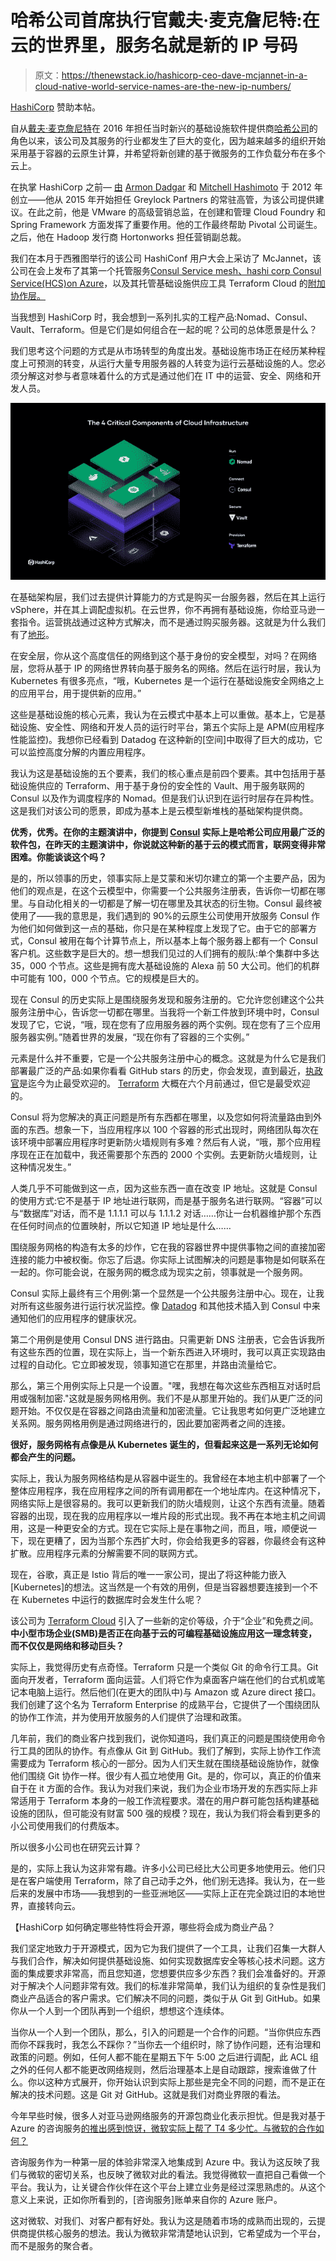 # 哈希公司首席执行官戴夫·麦克詹尼特:在云的世界里，服务名就是新的 IP 号码

> 原文：<https://thenewstack.io/hashicorp-ceo-dave-mcjannet-in-a-cloud-native-world-service-names-are-the-new-ip-numbers/>

[HashiCorp](https://www.hashicorp.com/?TheNewStack) 赞助本帖。

自从[戴夫·麦克詹尼特](https://twitter.com/davidmcj?lang=en)在 2016 年担任当时新兴的基础设施软件提供商[哈希公司](https://thenewstack.io/mitchell-hashimotos-move-from-cto-garners-r-e-s-p-e-c-t/)的角色以来，该公司及其服务的行业都发生了巨大的变化，因为越来越多的组织开始采用基于容器的云原生计算，并希望将新创建的基于微服务的工作负载分布在多个云上。

在执掌 HashiCorp 之前— [由](https://www.hashicorp.com/resources/what-is-the-hashicorp-origin-story) [Armon Dadgar](https://www.linkedin.com/in/armon-dadgar/) 和 [Mitchell Hashimoto](https://www.linkedin.com/in/mitchellh/) 于 2012 年创立——他从 2015 年开始担任 Greylock Partners 的常驻高管，为该公司提供建议。在此之前，他是 VMware 的高级营销总监，在创建和管理 Cloud Foundry 和 Spring Framework 方面发挥了重要作用。他的工作最终帮助 Pivotal 公司诞生。之后，他在 Hadoop 发行商 Hortonworks 担任营销副总裁。

我们在本月于西雅图举行的该公司 HashiConf 用户大会上采访了 McJannet，该公司在会上发布了其第一个托管服务[Consul Service mesh、](https://thenewstack.io/hashicorp-consul-service-on-azure-the-first-fully-managed-service-mesh/)[hashi corp Consul Service(HCS)on Azure](https://www.hashicorp.com/products/consul/service-on-azure/)，以及其托管基础设施供应工具 Terraform Cloud 的[附加协作层。](https://thenewstack.io/context-new-versions-of-hashicorps-terraform-cloud-for-teams-and-for-governance/)

当我想到 HashiCorp 时，我会想到一系列扎实的工程产品:Nomad、Consul、Vault、Terraform。但是它们是如何组合在一起的呢？公司的总体愿景是什么？

我们思考这个问题的方式是从市场转型的角度出发。基础设施市场正在经历某种程度上可预测的转变，从运行大量专用服务器的人转变为运行云基础设施的人。您必须分解这对参与者意味着什么的方式是通过他们在 IT 中的运营、安全、网络和开发人员。

![](img/62594ccf815db692b402632735649759.png)

在基础架构层，我们过去提供计算能力的方式是购买一台服务器，然后在其上运行 vSphere，并在其上调配虚拟机。在云世界，你不再拥有基础设施，你给亚马逊一套指令。运营挑战通过这种方式解决，而不是通过购买服务器。这就是为什么我们有了[地形](https://www.terraform.io/)。

在安全层，你从这个高度信任的网络到这个基于身份的安全模型，对吗？在网络层，您将从基于 IP 的网络世界转向基于服务名的网络。然后在运行时层，我认为 Kubernetes 有很多亮点，“哦，Kubernetes 是一个运行在基础设施安全网络之上的应用平台，用于提供新的应用。”

这些是基础设施的核心元素，我认为在云模式中基本上可以重做。基本上，它是基础设施、安全性、网络和开发人员的运行时平台，第五个实际上是 APM(应用程序性能监控)。我想你已经看到 Datadog 在这种新的[空间]中取得了巨大的成功，它可以监控高度分解的内置应用程序。

我认为这是基础设施的五个要素，我们的核心重点是前四个要素。其中包括用于基础设施供应的 Terraform、用于基于身份的安全性的 Vault、用于服务联网的 Consul 以及作为调度程序的 Nomad。但是我们认识到在运行时层存在异构性。这是我们对该公司的愿景，即成为基本上是云模型新堆栈的基础架构提供商。

**优秀，优秀。在你的主题演讲中，你提到 [Consul](https://www.consul.io/) 实际上是哈希公司应用最广泛的软件包，在昨天的主题演讲中，你说就这种新的基于云的模式而言，联网变得非常困难。你能谈谈这个吗？**

是的，所以领事的历史，领事实际上是艾蒙和米切尔建立的第一个主要产品，因为他们的观点是，在这个云模型中，你需要一个公共服务注册表，告诉你一切都在哪里。与自动化相关的一切都是了解一切在哪里及其状态的衍生物。Consul 最终被使用了——我的意思是，我们遇到的 90%的云原生公司使用开放服务 Consul 作为他们如何做到这一点的基础，你只是在某种程度上发现了它。由于它的部署方式，Consul 被用在每个计算节点上，所以基本上每个服务器上都有一个 Consul 客户机。这些数字是巨大的。想一想我们见过的人们拥有的舰队:单个集群中多达 35，000 个节点。这些是拥有庞大基础设施的 Alexa 前 50 大公司。他们的机群中可能有 100，000 个节点。它的规模是巨大的。

现在 Consul 的历史实际上是围绕服务发现和服务注册的。它允许您创建这个公共服务注册中心，告诉您一切都在哪里。当我将一个新工件放到环境中时，Consul 发现了它，它说，“哦，现在您有了应用服务器的两个实例。现在您有了三个应用服务器实例。”随着世界的发展，“现在你有了容器的三个实例。”

元素是什么并不重要，它是一个公共服务注册中心的概念。这就是为什么它是我们部署最广泛的产品:如果你看看 GitHub stars 的历史，你会发现，直到最近，[执政官](https://github.com/hashicorp/consul)是迄今为止最受欢迎的。 [Terraform](https://github.com/hashicorp/Terraform) 大概在六个月前通过，但它是最受欢迎的。

Consul 将为您解决的真正问题是所有东西都在哪里，以及您如何将流量路由到外面的东西。想象一下，当应用程序以 100 个容器的形式出现时，网络团队每次在该环境中部署应用程序时更新防火墙规则有多难？然后有人说，“哦，那个应用程序现在正在加载中，我还需要那个东西的 2000 个实例。去更新防火墙规则，让这种情况发生。”

人类几乎不可能做到这一点，因为这些东西一直在改变 IP 地址。这就是 Consul 的使用方式:它不是基于 IP 地址进行联网，而是基于服务名进行联网。“容器”可以与“数据库”对话，而不是 1.1.1.1 可以与 1.1.1.2 对话……你让一台机器维护那个东西在任何时间点的位置映射，所以它知道 IP 地址是什么……

围绕服务网格的构造有太多的炒作，它在我的容器世界中提供事物之间的直接加密连接的能力中被权衡。你忘了后退。你实际上试图解决的问题是事物是如何联系在一起的。你可能会说，在服务网的概念成为现实之前，领事就是一个服务网。

Consul 实际上最终有三个用例:第一个显然是一个公共服务注册中心。现在，让我对所有这些服务进行运行状况监控。像 [Datadog](https://www.datadoghq.com/) 和其他技术插入到 Consul 中来通知他们的应用程序的健康状况。

第二个用例是使用 Consul DNS 进行路由。只需更新 DNS 注册表，它会告诉我所有这些东西的位置，现在实际上，当一个新东西进入环境时，我可以真正实现路由过程的自动化。它立即被发现，领事知道它在那里，并路由流量给它。

那么，第三个用例实际上只是一个设置。"嘿，我想在每次这些东西相互对话时启用或强制加密."这就是服务网格用例。我们不是从那里开始的。我们从更广泛的问题开始。不仅仅是在容器之间路由流量和加密流量。它让我思考如何更广泛地建立关系网。服务网格用例是通过网络进行的，因此要加密两者之间的连接。

**很好，服务网格有点像是从 Kubernetes 诞生的，但看起来这是一系列无论如何都会产生的问题。**

实际上，我认为服务网格结构是从容器中诞生的。我曾经在本地主机中部署了一个整体应用程序，我在应用程序之间的所有调用都在一个地址库内。在这种情况下，网络实际上是很容易的。我可以更新我们的防火墙规则，让这个东西有流量。随着容器的出现，现在我的应用程序以一堆片段的形式出现。我不再在本地主机之间调用，这是一种更安全的方式。现在它实际上是在事物之间，而且，哦，顺便说一下，现在更糟了，因为当那个东西扩大时，你会给我更多的容器，你最终会有这种扩散。应用程序元素的分解需要不同的联网方式。

现在，谷歌，真正是 Istio 背后的唯一一家公司，提出了将这种能力嵌入[Kubernetes]的想法。这当然是一个有效的用例，但是当容器想要连接到一个不在 Kubernetes 中运行的数据库时会发生什么呢？

该公司为 [Terraform Cloud](https://www.hashicorp.com/resources/what-is-terraform-cloud) 引入了一些新的定价等级，介于“企业”和免费之间。 **中小型市场企业(SMB)是否正在向基于云的可编程基础设施应用这一理念转变，而不仅仅是网络和移动巨头？**

实际上，我觉得历史有点奇怪。Terraform 只是一个类似 Git 的命令行工具。Git 面向开发者，Terraform 面向运营。人们将它作为桌面客户端在他们的台式机或笔记本电脑上运行。然后他们(在更大的团队中)与 Amazon 或 Azure direct 接口。我们创建了这个名为 Terraform Enterprise 的成熟平台，它提供了一个围绕团队的协作工作流，并为使用开放服务的人们提供了治理和政策。

几年前，我们的商业客户找到我们，说你知道吗，我们真正的问题是围绕使用命令行工具的团队的协作。有点像从 Git 到 GitHub。我们了解到，实际上协作工作流需要成为 Terraform 核心的一部分。因为人们天生就在围绕基础设施协作，就像他们围绕 Git 协作一样。很少有人孤立地使用 Git。是的，你可以，真正的价值来自于在 it 方面的合作。我认为对我们来说，我们为企业市场开发的东西实际上非常适用于 Terraform 本身的一般工作流程要求。潜在的用户群可能包括构建基础设施的团队，但可能没有财富 500 强的规模？现在，我认为我们将会看到更多的小公司使用我们的付费版本。

所以很多小公司也在研究云计算？

是的，实际上我认为这非常有趣。许多小公司已经比大公司更多地使用云。他们只是在客户端使用 Terraform，除了自己动手之外，他们别无选择。我认为，在一些后来的发展中市场——我想到的一些亚洲地区——实际上正在完全跳过旧的本地世界，直接转向云。

【HashiCorp 如何确定哪些特性将会开源，哪些将会成为商业产品？

我们坚定地致力于开源模式，因为它为我们提供了一个工具，让我们召集一大群人与我们合作，解决如何提供基础设施、如何实现数据库安全等核心技术问题。这方面的集成要求非常高，而且您知道，您想要供应多少东西？我们会准备好的。开源对于解决个人问题非常有效。我们的标准非常简单，我们认为组织的复杂性是我们商业产品适合的客户需求。它们解决不同的问题，类似于从 Git 到 GitHub。如果你从一个人到一个团队再到一个组织，想想这个连续体。

当你从一个人到一个团队，那么，引入的问题是一个合作的问题。“当你供应东西而你不踩我时，我怎么不踩你？”当你去一个组织时，除了协作问题，还有治理和政策的问题。例如，任何人都不能在星期五下午 5:00 之后进行调配，此 ACL 组之外的任何人都不能更改网络规则，然后治理基本上是自动跟踪，搜索谁做了什么。你以这种方式展开，你开始认识到实际上那些是完全不同的问题，而不是正在解决的技术问题。这是 Git 对 GitHub。这就是我们对商业界限的看法。

今年早些时候，很多人对亚马逊网络服务的开源包商业化表示担忧。但是我对基于 Azure 的咨询服务[的推出感到惊讶，微软实际上帮了 T4 多少忙。与微软的合作如何？](/hashicorp-consul-service-on-azure-the-first-fully-managed-service-mesh/)

咨询服务作为一种第一层的体验非常深入地集成到 Azure 中。我认为这反映了我们与微软的密切关系，也反映了微软对此的看法。我觉得微软一直把自己看做一个平台。我认为，让关键合作伙伴在这个平台上建立业务是经过深思熟虑的。从这个意义上来说，正如你所看到的，[咨询服务]账单来自你的 Azure 账户。

这对微软、对我们、对客户都有好处。我认为这是随着市场的成熟而出现的，云提供商提供核心服务的想法。我认为微软非常清楚地认识到，它希望成为一个平台，而不是服务的聚合者。

<svg xmlns:xlink="http://www.w3.org/1999/xlink" viewBox="0 0 68 31" version="1.1"><title>Group</title> <desc>Created with Sketch.</desc></svg>